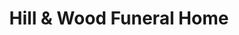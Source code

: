 ---
title: "Hill & Wood Funeral Home"
url: /charlottesville/hill-and-wood-funeral-home/
shop: funeral directors
---